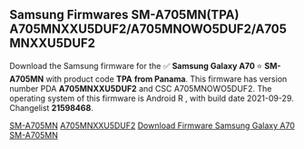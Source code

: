 <h2>Samsung Firmwares SM-A705MN(TPA) A705MNXXU5DUF2/A705MNOWO5DUF2/A705MNXXU5DUF2</h2>
Download the Samsung firmware for the ✅ <strong>Samsung Galaxy A70 </strong> ⭐ <strong>SM-A705MN</strong> with product code <strong>TPA</strong> <strong> from Panama</strong>. This firmware has version number PDA <strong>A705MNXXU5DUF2</strong> and CSC A705MNOWO5DUF2. The operating system of this firmware is Android R , with build date 2021-09-29. Changelist <strong>21598468</strong>.


[SM-A705MN](https://samfirm.shop/samsung/model/SM-A705MN)
[A705MNXXU5DUF2](https://samfirm.shop/samsung/pda/A705MNXXU5DUF2)
[Download Firmware Samsung Galaxy A70 SM-A705MN](https://samfirm.shop/samsung/firmware/461250)
